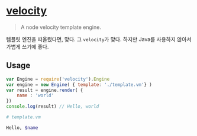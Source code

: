 # [velocity](https://github.com/fool2fish/velocity)
> A node velocity template engine.

템플릿 엔진을 떠올렸다면, 맞다.
그 `velocity`가 맞다. 하지만 Java를 사용하지 않아서 가볍게 쓰기에 좋다. 


## Usage
```js
var Engine = require('velocity').Engine
var engine = new Engine( { template: './template.vm'} )
var result = engine.render( {
    name : 'world'
})
console.log(result) // Hello, world
```

```sh
# template.vm

Hello, $name
```